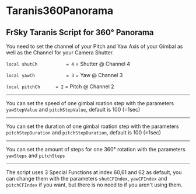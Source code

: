 # Taranis360Panorama
FrSky Taranis Script for 360° Panorama
---

You need to set the channel of your Pitch and Yaw Axis of your Gimbal as well as the Channel for your Camera Shutter.

`local shutCh			= 4` = Shutter @ Channel 4

`local yawCh			= 3` = Yaw @ Channel 3

`local pitchCh		= 2` = Pitch @ Channel 2

---

You can set the speed of one gimbal roation step with the parameters `yawStepValue` and `pitchStepValue`, default is 100 (=1sec)

---

You can set the duration of one gimbal roation step with the parameters `pitchStepDuration` and `pitchStepDuration`, default is 100 (=1sec)

---

You can set the amount of steps for one 360° rotation with the parameters `yawSteps` and `pitchSteps`

---

The script uses 3 Special Functions at index 60,61 and 62 as default, you can change them with the parameters `shutCFIndex`, `yawCFIndex` and `pitchCFIndex` if you want, but there is no need to if you aren't using them.


